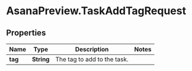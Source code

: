 # AsanaPreview.TaskAddTagRequest

## Properties
Name | Type | Description | Notes
------------ | ------------- | ------------- | -------------
**tag** | **String** | The tag to add to the task. | 
